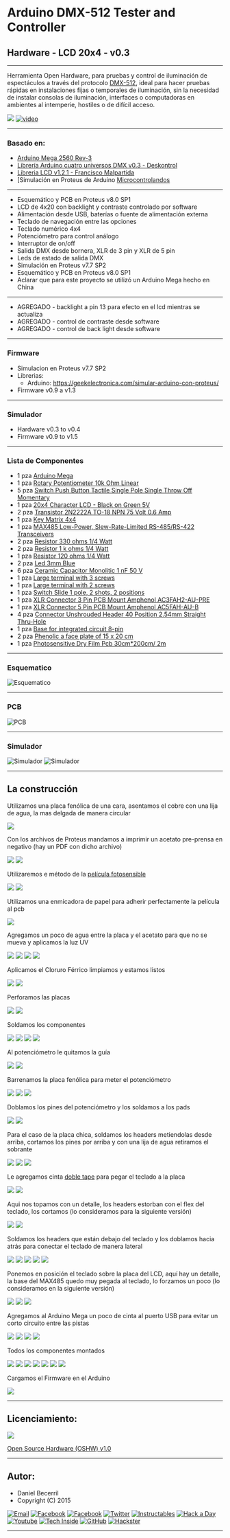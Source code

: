 # **Arduino DMX-512 Tester and Controller**

## **Hardware - LCD 20x4 - v0.3**

***

Herramienta Open Hardware, para pruebas y control de iluminación de espectáculos a través del protocolo [DMX-512](http://es.wikipedia.org/wiki/Digital_Multiplex), ideal para hacer pruebas rápidas en instalaciones fijas o temporales de iluminación, sin la necesidad de instalar consolas de iluminación, interfaces o computadoras en ambientes al intemperie, hostiles o de difícil acceso.

![](https://raw.githubusercontent.com/Arduino-DMX-512-Tester-and-Controller/Arduino-DMX-512-Tester-and-Controller-LCD-20x4-Hardware/master/media/IMG_9399.JPG)
[![video](https://raw.githubusercontent.com/Arduino-DMX-512-Tester-and-Controller/Arduino-DMX-512-Tester-and-Controller-LCD-20x4-Hardware/master/media/youtube.JPG)](https://www.youtube.com/watch?v=TxBHMpAWDSY)

***

### **Basado en:**

- [Arduino Mega 2560 Rev-3](http://www.arduino.cc/en/Main/ArduinoBoardMega2560)
- [Librería Arduino cuatro universos DMX v0.3 - Deskontrol](http://www.deskontrol.net/blog/libreria-arduino-cuatro-universos-dmx/)
- [Libreria LCD v1.2.1 - Francisco Malpartida](https://bitbucket.org/fmalpartida/new-liquidcrystal/wiki/Home)
- [Simulación en Proteus de Arduino [Microcontrolandos](http://microcontrolandos.blogspot.mx/2012/12/arduino-componentes-para-o-proteus.html)

***

- Esquemático y PCB en Proteus v8.0 SP1
- LCD de 4x20 con backlight y contraste controlado por software
- Alimentación desde USB, baterías o fuente de alimentación externa
- Teclado de navegación entre las opciones
- Teclado numérico 4x4
- Potenciómetro para control análogo
- Interruptor de on/off
- Salida DMX desde bornera, XLR de 3 pin y XLR de 5 pin
- Leds de estado de salida DMX
- Simulación en Proteus v7.7 SP2
- Esquemático y PCB en Proteus v8.0 SP1
- Aclarar que para este proyecto se utilizó un Arduino Mega hecho en China

***

- AGREGADO  - backlight a pin 13 para efecto en el lcd mientras se actualiza
- AGREGADO  - control de contraste desde software
- AGREGADO  - control de back light desde software

***

### **Firmware**

- Simulacion en Proteus v7.7 SP2
- Librerias:
  - Arduino: https://geekelectronica.com/simular-arduino-con-proteus/
- Firmware v0.9 a v1.3

***

### **Simulador**

- Hardware v0.3 to v0.4
- Firmware v0.9 to v1.5

***

### **Lista de Componentes**

* 1 pza [Arduino Mega](https://www.arduino.cc/en/Main/ArduinoBoardMega2560)
* 1 pza [Rotary Potentiometer 10k Ohm Linear](https://www.sparkfun.com/products/9939)
* 5 pza [Switch Push Button Tactile Single Pole Single Throw Off Momentary](http://www.jameco.com/webapp/wcs/stores/servlet/Product_10001_10001_122973_-1)
* 1 pza [20x4 Character LCD - Black on Green 5V](https://www.sparkfun.com/products/256)
* 2 pza [Transistor 2N2222A TO-18 NPN 75 Volt 0.6 Amp](http://www.jameco.com/webapp/wcs/stores/servlet/Product_10001_10001_38236_-1)
* 1 pza [Key Matrix 4x4](http://www.minirobot.com.mx/tienda/index.php?id_product=468&controller=product)
* 1 pza [MAX485 Low-Power, Slew-Rate-Limited RS-485/RS-422 Transceivers](https://www.maximintegrated.com/en/products/interface/transceivers/MAX485.html)
* 2 pza [Resistor 330 ohms 1/4 Watt](http://www.jameco.com/webapp/wcs/stores/servlet/Product_10001_10001_690742_-1)
* 2 pza [Resistor 1 k ohms 1/4 Watt](http://www.jameco.com/webapp/wcs/stores/servlet/Product_10001_10001_690865_-1)
* 1 pza [Resistor 120 ohms 1/4 Watt](http://www.jameco.com/webapp/wcs/stores/servlet/Product_10001_10001_690646_-1)
* 2 pza [Led 3mm Blue](http://www.jameco.com/webapp/wcs/stores/servlet/Product_10001_10001_2168421_-1)
* 6 pza [Ceramic Capacitor Monolitic 1 nF 50 V](http://5hertz.com/index.php?main_page=product_info&products_id=700)
* 1 pza [Large terminal with 3 screws](http://www.steren.com.mx/terminal-grande-con-3-tornillos-para-circuito-impreso.html)
* 1 pza [Large terminal with 2 screws](http://www.steren.com.mx/terminal-grande-con-2-tornillos-para-circuito-impreso.html)
* 1 pza [Switch Slide 1 pole, 2 shots, 2 positions](http://www.steren.com.mx/switch-deslizable-de-1-polo-2-tiros-2-posiciones.html)
* 1 pza [XLR Connector 3 Pin PCB Mount Amphenol AC3FAH2-AU-PRE](http://www.amphenolaudio.com/products/xlr/chassis-mounts/ac-series/)
* 1 pza [XLR Connector 5 Pin PCB Mount Amphenol AC5FAH-AU-B](http://www.amphenolaudio.com/products/xlr/chassis-mounts/ac-series/)
* 4 pza [Connector Unshrouded Header 40 Position 2.54mm Straight Thru-Hole](http://www.jameco.com/webapp/wcs/stores/servlet/Product_10001_10001_160882_-1)
* 1 pza [Base for integrated circuit 8-pin](http://www.steren.com.mx/base-para-circuito-integrado-de-8-patas.html)
* 2 pza [Phenolic a face plate of 15 x 20 cm](http://www.steren.com.mx/placa-fenolica-una-cara-de-15-x-20-cm.html)
* 1 pza [Photosensitive Dry Film Pcb 30cm*200cm/ 2m](http://www.amazon.com/Photosensitive-Film-Amateur-30cm-200cm/dp/B00B225R0I/?tag=leosm1-20)

***

### **Esquematico**

![Esquematico](https://raw.githubusercontent.com/Arduino-DMX-512-Tester-and-Controller/Arduino-DMX-512-Tester-and-Controller-LCD-20x4-Hardware/master/media/Esquematico.png)

***

### **PCB**

![PCB](https://raw.githubusercontent.com/Arduino-DMX-512-Tester-and-Controller/Arduino-DMX-512-Tester-and-Controller-LCD-20x4-Hardware/master/media/PCB.png)

***

### **Simulador**

![Simulador](https://raw.githubusercontent.com/Arduino-DMX-512-Tester-and-Controller/Arduino-DMX-512-Tester-and-Controller-LCD-20x4-Hardware/master/media/Simulador.PNG)
![Simulador](https://raw.githubusercontent.com/Arduino-DMX-512-Tester-and-Controller/Arduino-DMX-512-Tester-and-Controller-LCD-20x4-Hardware/master/media/Simulador%20exe.PNG)

***

## **La construcción**

Utilizamos una placa fenólica de una cara, asentamos el cobre con una lija de agua, la mas delgada de manera circular

![](https://raw.githubusercontent.com/Arduino-DMX-512-Tester-and-Controller/Arduino-DMX-512-Tester-and-Controller-LCD-20x4-Hardware/master/media/IMG_9132.JPG)

Con los archivos de Proteus mandamos a imprimir un acetato pre-prensa en negativo (hay un PDF con dicho archivo)
 
![](https://raw.githubusercontent.com/Arduino-DMX-512-Tester-and-Controller/Arduino-DMX-512-Tester-and-Controller-LCD-20x4-Hardware/master/media/IMG_9133.JPG)
![](https://raw.githubusercontent.com/Arduino-DMX-512-Tester-and-Controller/Arduino-DMX-512-Tester-and-Controller-LCD-20x4-Hardware/master/media/IMG_9134.JPG)

Utilizaremos e método de la [película fotosensible](https://www.google.com.mx/search?q=acentamos&oq=acentamos&aqs=chrome..69i57j0.279j0j7&sourceid=chrome&es_sm=122&ie=UTF-8#safe=off&q=pelicula+fotosensible&spell=1)

![](https://raw.githubusercontent.com/Arduino-DMX-512-Tester-and-Controller/Arduino-DMX-512-Tester-and-Controller-LCD-20x4-Hardware/master/media/IMG_9135.JPG)
![](https://raw.githubusercontent.com/Arduino-DMX-512-Tester-and-Controller/Arduino-DMX-512-Tester-and-Controller-LCD-20x4-Hardware/master/media/IMG_9136.JPG)

Utilizamos una enmicadora de papel para adherir perfectamente la película al pcb

![](https://raw.githubusercontent.com/Arduino-DMX-512-Tester-and-Controller/Arduino-DMX-512-Tester-and-Controller-LCD-20x4-Hardware/master/media/IMG_9140.JPG)

Agregamos un poco de agua entre la placa y el acetato para que no se mueva y aplicamos la luz UV

![](https://raw.githubusercontent.com/Arduino-DMX-512-Tester-and-Controller/Arduino-DMX-512-Tester-and-Controller-LCD-20x4-Hardware/master/media/IMG_9147.JPG)
![](https://raw.githubusercontent.com/Arduino-DMX-512-Tester-and-Controller/Arduino-DMX-512-Tester-and-Controller-LCD-20x4-Hardware/master/media/IMG_9149.JPG)
![](https://raw.githubusercontent.com/Arduino-DMX-512-Tester-and-Controller/Arduino-DMX-512-Tester-and-Controller-LCD-20x4-Hardware/master/media/IMG_9150.JPG)
![](https://raw.githubusercontent.com/Arduino-DMX-512-Tester-and-Controller/Arduino-DMX-512-Tester-and-Controller-LCD-20x4-Hardware/master/media/IMG_9151.JPG)

Aplicamos el Cloruro Férrico limpiamos y estamos listos

![](https://raw.githubusercontent.com/Arduino-DMX-512-Tester-and-Controller/Arduino-DMX-512-Tester-and-Controller-LCD-20x4-Hardware/master/media/IMG_9154.JPG)
![](https://raw.githubusercontent.com/Arduino-DMX-512-Tester-and-Controller/Arduino-DMX-512-Tester-and-Controller-LCD-20x4-Hardware/master/media/IMG_9156.JPG)

Perforamos las placas

![](https://raw.githubusercontent.com/Arduino-DMX-512-Tester-and-Controller/Arduino-DMX-512-Tester-and-Controller-LCD-20x4-Hardware/master/media/IMG_9157.JPG)
![](https://raw.githubusercontent.com/Arduino-DMX-512-Tester-and-Controller/Arduino-DMX-512-Tester-and-Controller-LCD-20x4-Hardware/master/media/IMG_9158.JPG)

Soldamos los componentes

![](https://raw.githubusercontent.com/Arduino-DMX-512-Tester-and-Controller/Arduino-DMX-512-Tester-and-Controller-LCD-20x4-Hardware/master/media/IMG_9162.JPG)
![](https://raw.githubusercontent.com/Arduino-DMX-512-Tester-and-Controller/Arduino-DMX-512-Tester-and-Controller-LCD-20x4-Hardware/master/media/IMG_9163.JPG)
![](https://raw.githubusercontent.com/Arduino-DMX-512-Tester-and-Controller/Arduino-DMX-512-Tester-and-Controller-LCD-20x4-Hardware/master/media/IMG_9165.JPG)
![](https://raw.githubusercontent.com/Arduino-DMX-512-Tester-and-Controller/Arduino-DMX-512-Tester-and-Controller-LCD-20x4-Hardware/master/media/IMG_9166.JPG)

Al potenciómetro le quitamos la guía

![](https://raw.githubusercontent.com/Arduino-DMX-512-Tester-and-Controller/Arduino-DMX-512-Tester-and-Controller-LCD-20x4-Hardware/master/media/IMG_9167.JPG)
![](https://raw.githubusercontent.com/Arduino-DMX-512-Tester-and-Controller/Arduino-DMX-512-Tester-and-Controller-LCD-20x4-Hardware/master/media/IMG_9168.JPG)

Barrenamos la placa fenólica para meter el potenciómetro
 
![](https://raw.githubusercontent.com/Arduino-DMX-512-Tester-and-Controller/Arduino-DMX-512-Tester-and-Controller-LCD-20x4-Hardware/master/media/IMG_9169.JPG)
![](https://raw.githubusercontent.com/Arduino-DMX-512-Tester-and-Controller/Arduino-DMX-512-Tester-and-Controller-LCD-20x4-Hardware/master/media/IMG_9170.JPG)
![](https://raw.githubusercontent.com/Arduino-DMX-512-Tester-and-Controller/Arduino-DMX-512-Tester-and-Controller-LCD-20x4-Hardware/master/media/IMG_9171.JPG)

Doblamos los pines del potenciómetro y los soldamos a los pads

![](https://raw.githubusercontent.com/Arduino-DMX-512-Tester-and-Controller/Arduino-DMX-512-Tester-and-Controller-LCD-20x4-Hardware/master/media/IMG_9173.JPG)
![](https://raw.githubusercontent.com/Arduino-DMX-512-Tester-and-Controller/Arduino-DMX-512-Tester-and-Controller-LCD-20x4-Hardware/master/media/IMG_9176.JPG)

Para el caso de la placa chica, soldamos los headers metiendolas desde arriba, cortamos los pines por arriba y con una lija de agua retiramos el sobrante

![](https://raw.githubusercontent.com/Arduino-DMX-512-Tester-and-Controller/Arduino-DMX-512-Tester-and-Controller-LCD-20x4-Hardware/master/media/IMG_9177.JPG)
![](https://raw.githubusercontent.com/Arduino-DMX-512-Tester-and-Controller/Arduino-DMX-512-Tester-and-Controller-LCD-20x4-Hardware/master/media/IMG_9178.JPG)
![](https://raw.githubusercontent.com/Arduino-DMX-512-Tester-and-Controller/Arduino-DMX-512-Tester-and-Controller-LCD-20x4-Hardware/master/media/IMG_9180.JPG)

Le agregamos cinta [doble tape](https://www.google.com.mx/search?q=acentamos&oq=acentamos&aqs=chrome..69i57j0.279j0j7&sourceid=chrome&es_sm=122&ie=UTF-8#safe=off&q=cinta+doble+tape) para pegar el teclado a la placa

![](https://raw.githubusercontent.com/Arduino-DMX-512-Tester-and-Controller/Arduino-DMX-512-Tester-and-Controller-LCD-20x4-Hardware/master/media/IMG_9181.JPG)
![](https://raw.githubusercontent.com/Arduino-DMX-512-Tester-and-Controller/Arduino-DMX-512-Tester-and-Controller-LCD-20x4-Hardware/master/media/IMG_9182.JPG)

Aqui nos topamos con un detalle, los headers estorban con el flex del teclado, los cortamos (lo consideramos para la siguiente versión)

![](https://raw.githubusercontent.com/Arduino-DMX-512-Tester-and-Controller/Arduino-DMX-512-Tester-and-Controller-LCD-20x4-Hardware/master/media/IMG_9184.JPG)
![](https://raw.githubusercontent.com/Arduino-DMX-512-Tester-and-Controller/Arduino-DMX-512-Tester-and-Controller-LCD-20x4-Hardware/master/media/IMG_9185.JPG)

Soldamos los headers que están debajo del teclado y los doblamos hacia atrás para conectar el teclado de manera lateral

![](https://raw.githubusercontent.com/Arduino-DMX-512-Tester-and-Controller/Arduino-DMX-512-Tester-and-Controller-LCD-20x4-Hardware/master/media/IMG_9186.JPG)
![](https://raw.githubusercontent.com/Arduino-DMX-512-Tester-and-Controller/Arduino-DMX-512-Tester-and-Controller-LCD-20x4-Hardware/master/media/IMG_9187.JPG)
![](https://raw.githubusercontent.com/Arduino-DMX-512-Tester-and-Controller/Arduino-DMX-512-Tester-and-Controller-LCD-20x4-Hardware/master/media/IMG_9188.JPG)
![](https://raw.githubusercontent.com/Arduino-DMX-512-Tester-and-Controller/Arduino-DMX-512-Tester-and-Controller-LCD-20x4-Hardware/master/media/IMG_9189.JPG)
![](https://raw.githubusercontent.com/Arduino-DMX-512-Tester-and-Controller/Arduino-DMX-512-Tester-and-Controller-LCD-20x4-Hardware/master/media/IMG_9190.JPG)

Ponemos en posición el teclado sobre la placa del LCD, aquí hay un detalle, la base del MAX485 quedo muy pegada al teclado, lo forzamos un poco (lo consideramos en la siguiente versión) 

![](https://raw.githubusercontent.com/Arduino-DMX-512-Tester-and-Controller/Arduino-DMX-512-Tester-and-Controller-LCD-20x4-Hardware/master/media/IMG_9192.JPG)
![](https://raw.githubusercontent.com/Arduino-DMX-512-Tester-and-Controller/Arduino-DMX-512-Tester-and-Controller-LCD-20x4-Hardware/master/media/IMG_9193.JPG)
![](https://raw.githubusercontent.com/Arduino-DMX-512-Tester-and-Controller/Arduino-DMX-512-Tester-and-Controller-LCD-20x4-Hardware/master/media/IMG_9194.JPG)

Agregamos al Arduino Mega un poco de cinta al puerto USB para evitar un corto circuito entre las pistas

![](https://raw.githubusercontent.com/Arduino-DMX-512-Tester-and-Controller/Arduino-DMX-512-Tester-and-Controller-LCD-20x4-Hardware/master/media/IMG_9195.JPG)
![](https://raw.githubusercontent.com/Arduino-DMX-512-Tester-and-Controller/Arduino-DMX-512-Tester-and-Controller-LCD-20x4-Hardware/master/media/IMG_9196.JPG)
![](https://raw.githubusercontent.com/Arduino-DMX-512-Tester-and-Controller/Arduino-DMX-512-Tester-and-Controller-LCD-20x4-Hardware/master/media/IMG_9197.JPG)
![](https://raw.githubusercontent.com/Arduino-DMX-512-Tester-and-Controller/Arduino-DMX-512-Tester-and-Controller-LCD-20x4-Hardware/master/media/IMG_9198.JPG)

Todos los componentes montados

![](https://raw.githubusercontent.com/Arduino-DMX-512-Tester-and-Controller/Arduino-DMX-512-Tester-and-Controller-LCD-20x4-Hardware/master/media/IMG_9406.JPG)
![](https://raw.githubusercontent.com/Arduino-DMX-512-Tester-and-Controller/Arduino-DMX-512-Tester-and-Controller-LCD-20x4-Hardware/master/media/IMG_9399.JPG)
![](https://raw.githubusercontent.com/Arduino-DMX-512-Tester-and-Controller/Arduino-DMX-512-Tester-and-Controller-LCD-20x4-Hardware/master/media/IMG_9401.JPG)
![](https://raw.githubusercontent.com/Arduino-DMX-512-Tester-and-Controller/Arduino-DMX-512-Tester-and-Controller-LCD-20x4-Hardware/master/media/IMG_9403.JPG)
![](https://raw.githubusercontent.com/Arduino-DMX-512-Tester-and-Controller/Arduino-DMX-512-Tester-and-Controller-LCD-20x4-Hardware/master/media/IMG_9402.JPG)
![](https://raw.githubusercontent.com/Arduino-DMX-512-Tester-and-Controller/Arduino-DMX-512-Tester-and-Controller-LCD-20x4-Hardware/master/media/IMG_9404.JPG)
![](https://raw.githubusercontent.com/Arduino-DMX-512-Tester-and-Controller/Arduino-DMX-512-Tester-and-Controller-LCD-20x4-Hardware/master/media/IMG_9405.JPG)

Cargamos el Firmware en el Arduino

![](https://raw.githubusercontent.com/Arduino-DMX-512-Tester-and-Controller/Arduino-DMX-512-Tester-and-Controller-LCD-20x4-Hardware/master/media/IMG_9408.JPG)

***

## **Licenciamiento:**

![](https://raw.githubusercontent.com/Arduino-DMX-512-Tester-and-Controller/Arduino-DMX-512-Tester-and-Controller-LCD-20x4-Hardware/master/Social/Logos/oshw.png)

[Open Source Hardware (OSHW) v1.0](https://github.com/Arduino-DMX-512-Tester-and-Controller/Arduino-DMX-512-Tester-and-Controller-LCD-20x4-Hardware/blob/master/Licence.md)

***

## **Autor:**

- Daniel Becerril
- Copyright (C) 2015

[![Email](https://raw.githubusercontent.com/Arduino-DMX-512-Tester-and-Controller/Arduino-DMX-512-Tester-and-Controller-LCD-20x4-Hardware/master/Social/Logos/email%2050x50.jpg)](mailto:daniel3514@gmail.com)
[![Facebook](https://raw.githubusercontent.com/Arduino-DMX-512-Tester-and-Controller/Arduino-DMX-512-Tester-and-Controller-LCD-20x4-Hardware/master/Social/Logos/Facebook%2050x50.png)](https://www.facebook.com/daniel.3514)
[![Facebook](https://raw.githubusercontent.com/Arduino-DMX-512-Tester-and-Controller/Arduino-DMX-512-Tester-and-Controller-LCD-20x4-Hardware/master/Social/Logos/Facebook%20Pages%2050x50.jpg)](https://www.facebook.com/ArduinoDMX512TesterController)
[![Twitter](https://raw.githubusercontent.com/Arduino-DMX-512-Tester-and-Controller/Arduino-DMX-512-Tester-and-Controller-LCD-20x4-Hardware/master/Social/Logos/Twitter%2050x50.png)](https://twitter.com/daniel3514)
[![Instructables](https://raw.githubusercontent.com/Arduino-DMX-512-Tester-and-Controller/Arduino-DMX-512-Tester-and-Controller-LCD-20x4-Hardware/master/Social/Logos/Instructables%2050x50.jpg)](http://www.instructables.com/id/Arduino-DMX-512-Tester-and-Controller/)
[![Hack a Day](https://raw.githubusercontent.com/Arduino-DMX-512-Tester-and-Controller/Arduino-DMX-512-Tester-and-Controller-LCD-20x4-Hardware/master/Social/Logos/hackaday%2050x50.jpg)](https://hackaday.io/project/5342-arduino-dmx-512-tester-and-controller)
[![Youtube](https://raw.githubusercontent.com/Arduino-DMX-512-Tester-and-Controller/Arduino-DMX-512-Tester-and-Controller-LCD-20x4-Hardware/master/Social/Logos/Youtube%2050x50.png)](https://www.youtube.com/watch?v=TxBHMpAWDSY)
[![Tech Inside](https://raw.githubusercontent.com/Arduino-DMX-512-Tester-and-Controller/Arduino-DMX-512-Tester-and-Controller-LCD-20x4-Hardware/master/Social/Logos/techinside%2045x45.png)](https://techinsideblog.wordpress.com/)
[![GitHub](https://raw.githubusercontent.com/Arduino-DMX-512-Tester-and-Controller/Arduino-DMX-512-Tester-and-Controller-LCD-20x4-Hardware/master/Social/Logos/github%2050x50.png)](https://github.com/Arduino-DMX-512-Tester-and-Controller)
[![Hackster](https://raw.githubusercontent.com/Arduino-DMX-512-Tester-and-Controller/Arduino-DMX-512-Tester-and-Controller-LCD-20x4-Hardware/master/Social/Logos/hackster%2050x50.png)](https://www.hackster.io/daniel3514/arduino-dmx-512-tester-controller-977c89)

***
